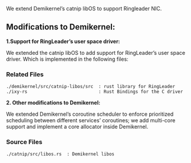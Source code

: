 We extend Demikernel’s
catnip libOS to support Ringleader NIC. 

Modifications to Demikernel: 
--------


**1.Support for RingLeader’s user space driver:**

We extended the catnip libOS to add support for RingLeader’s user space driver. Which is implemented in the following files:

 ### Related Files
    ./demikernel/src/catnip-libos/src  : rust library for RingLeader
    ./ixy-rs                           : Rust Bindings for the C driver


**2. Other modifications to Demikernel:**  

We extended Demikernel’s coroutine scheduler to enforce prioritized scheduling between different services’ coroutines; we add multi-core support and implement a core allocator inside Demikernel.

 ### Source Files
    ./catnip/src/libos.rs  : Demikernel libos
